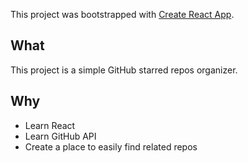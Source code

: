 This project was bootstrapped with [Create React App](https://github.com/facebookincubator/create-react-app).

## What
This project is a simple GitHub starred repos organizer.

## Why
- Learn React
- Learn GitHub API
- Create a place to easily find related repos

 
